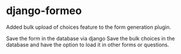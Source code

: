 # django-formeo
Added bulk upload of choices feature to the form generation plugin.

Save the form in the database via django
Save the bulk choices in the database and have the option to load it in other forms or questions. 
